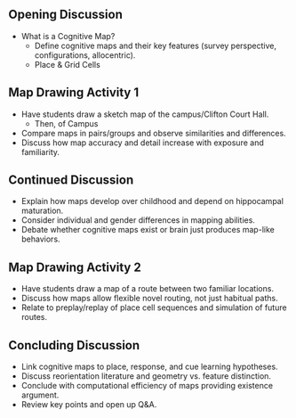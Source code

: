 ## Opening Discussion
- What is a Cognitive Map?
	- Define cognitive maps and their key features (survey perspective, configurations, allocentric).
	- Place & Grid Cells

## Map Drawing Activity 1
- Have students draw a sketch map of the campus/Clifton Court Hall.
	- Then, of Campus
- Compare maps in pairs/groups and observe similarities and differences.
- Discuss how map accuracy and detail increase with exposure and familiarity.

## Continued Discussion
- Explain how maps develop over childhood and depend on hippocampal maturation.
- Consider individual and gender differences in mapping abilities.
- Debate whether cognitive maps exist or brain just produces map-like behaviors.

## Map Drawing Activity 2
- Have students draw a map of a route between two familiar locations.
- Discuss how maps allow flexible novel routing, not just habitual paths.
- Relate to preplay/replay of place cell sequences and simulation of future routes.

## Concluding Discussion
- Link cognitive maps to place, response, and cue learning hypotheses.
- Discuss reorientation literature and geometry vs. feature distinction.
- Conclude with computational efficiency of maps providing existence argument.
- Review key points and open up Q&A.